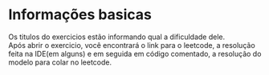 # Informações basicas  
  
Os titulos do exercicios estão informando qual a dificuldade dele.  
Após abrir o exercicio, você encontrará o link para o leetcode, a resolução feita na IDE(em alguns) e em seguida em código comentado, a resolução do modelo para colar no leetcode.